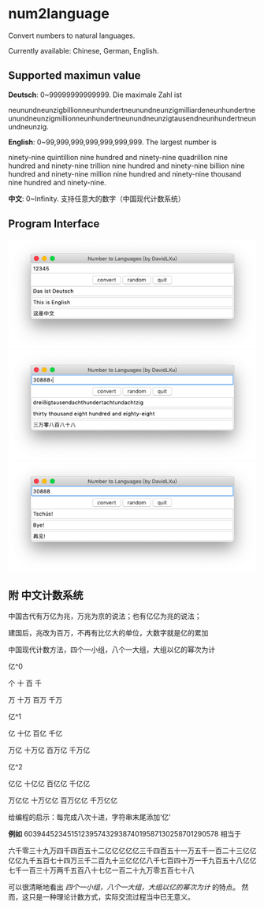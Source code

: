 # num2language
Convert numbers to natural languages.

Currently available: Chinese, German, English.

## Supported maximun value

**Deutsch**: 0~99999999999999. Die maximale Zahl ist

neunundneunzigbillionneunhundertneunundneunzigmilliardeneunhundertneunundneunzigmillionneunhundertneunundneunzigtausendneunhundertneunundneunzig.

**English**: 0~99,999,999,999,999,999,999. The largest number is

ninety-nine quintillion nine hundred and ninety-nine quadrillion nine hundred and ninety-nine trillion nine hundred and ninety-nine billion nine hundred and ninety-nine million nine hundred and ninety-nine thousand nine hundred and ninety-nine.

**中文**: 0~Infinity. 支持任意大的数字（中国现代计数系统）


## Program Interface
![main_page](main_page.png)
![generate](generate.png)
![quit](quit.png)

## 附 中文计数系统
中国古代有万亿为兆，万兆为京的说法；也有亿亿为兆的说法；

建国后，兆改为百万，不再有比亿大的单位，大数字就是亿的累加

中国现代计数方法，四个一小组，八个一大组，大组以亿的幂次为计

亿^0

个		十		百		千

万		十万		百万		千万


亿^1

亿		十亿		百亿		千亿

万亿		十万亿	百万亿	千万亿


亿^2

亿亿		十亿亿	百亿亿	千亿亿

万亿亿	十万亿亿	百万亿亿	千万亿亿

给编程的启示：每完成八次十进，字符串末尾添加‘亿’

**例如**
603944523451512395743293874019587130258701290578 相当于

六千零三十九万四千四百五十二亿亿亿亿亿三千四百五十一万五千一百二十三亿亿亿亿九千五百七十四万三千二百九十三亿亿亿八千七百四十万一千九百五十八亿亿七千一百三十万两千五百八十七亿一百二十九万零五百七十八

可以很清晰地看出 *四个一小组，八个一大组，大组以亿的幂次为计* 的特点。
然而，这只是一种理论计数方式，实际交流过程当中已无意义。
